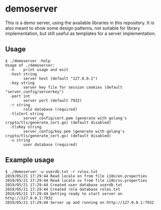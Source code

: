 # demoserver

This is a demo server, using the available libraries in this repository. It is also meant to show some design patterns, not suitable for library implementation, but still useful as templates for a server implementation.

## Usage

    $ ./demoserver -help
    Usage of ./demoserver:
      -h	print usage and exit
      -host string
        	server host (default "127.0.0.1")
      -key string
        	server key file for session cookies (default "server_config/serverkey")
      -port int
        	server port (default 7932)
      -r string
        	role database (required)
      -tlsCert string
        	server_config/cert.pem (generate with golang's crypto/tls/generate_cert.go) (default disabled)
      -tlsKey string
        	server_config/key.pem (generate with golang's crypto/tls/generate_cert.go) (default disabled)
      -u string
        	user database (required)
    

## Example usage

    $ ./demoserver -u userdb.txt -r roles.txt 
    2019/05/21 17:29:44 Read locale en from file i18n/en.properties
    2019/05/21 17:29:44 Read locale sv from file i18n/sv.properties
    2019/05/21 17:29:44 Created user database userdb.txt
    2019/05/21 17:29:44 Created role database roles.txt
    2019/05/21 17:29:44 Getting ready to start server on http://127.0.0.1:7932
    2019/05/21 17:29:44 Server up and running on http://127.0.0.1:7932
